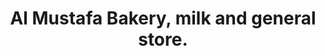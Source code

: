 ---
title: "Al Mustafa Bakery, milk and general store."
url: /karachi/al-mustafa-bakery-milk-and-general-store/
shop: bakery
---